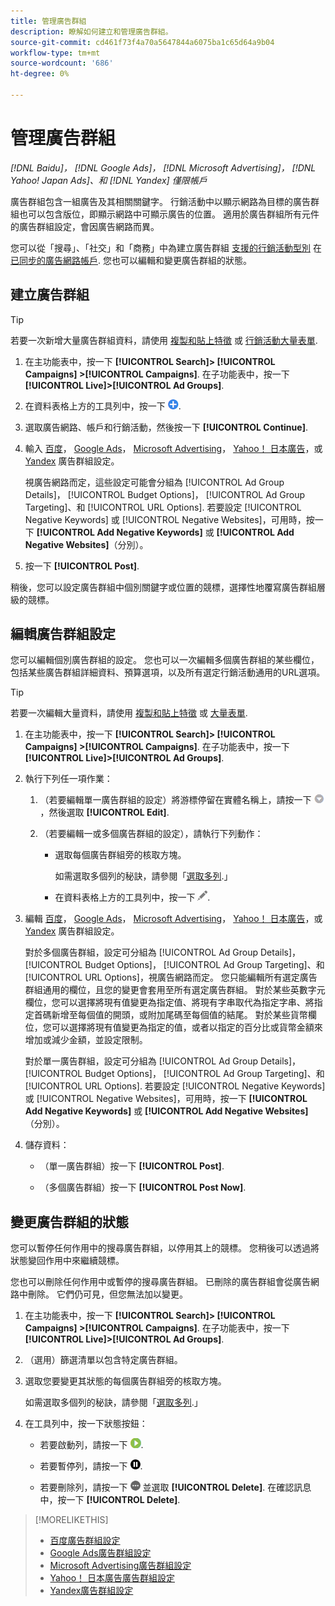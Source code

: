 ```yaml
---
title: 管理廣告群組
description: 瞭解如何建立和管理廣告群組。
source-git-commit: cd461f73f4a70a5647844a6075ba1c65d64a9b04
workflow-type: tm+mt
source-wordcount: '686'
ht-degree: 0%

---
```


# 管理廣告群組

*[!DNL Baidu]， [!DNL Google Ads]， [!DNL Microsoft Advertising]， [!DNL Yahoo! Japan Ads]、和 [!DNL Yandex] 僅限帳戶*

廣告群組包含一組廣告及其相關關鍵字。 行銷活動中以顯示網路為目標的廣告群組也可以包含版位，即顯示網路中可顯示廣告的位置。 適用於廣告群組所有元件的廣告群組設定，會因廣告網路而異。

您可以從「搜尋」、「社交」和「商務」中為建立廣告群組 [支援的行銷活動型別](/help/search-social-commerce/introduction/supported-inventory.md) 在 [已同步的廣告網路帳戶](/help/search-social-commerce/campaign-management/accounts/ad-network-account-about.md). 您也可以編輯和變更廣告群組的狀態。

## 建立廣告群組

>[!TIP]
>
>若要一次新增大量廣告群組資料，請使用 [複製和貼上特徵](/help/search-social-commerce/campaign-management/campaigns/copy-paste.md) 或 [行銷活動大量表單](/help/search-social-commerce/campaign-management/bulksheets/bulksheet-about.md).

1. 在主功能表中，按一下 **[!UICONTROL Search]> [!UICONTROL Campaigns] >[!UICONTROL Campaigns]**. 在子功能表中，按一下 **[!UICONTROL Live]>[!UICONTROL Ad Groups]**.

1. 在資料表格上方的工具列中，按一下 ![建立](/help/search-social-commerce/assets/add.png "建立").

1. 選取廣告網路、帳戶和行銷活動，然後按一下 **[!UICONTROL Continue]**.

1. 輸入 [百度](/help/search-social-commerce/campaign-management/campaigns/ad-group-settings-baidu.md)， [Google Ads](/help/search-social-commerce/campaign-management/campaigns/ad-group-settings-google.md)， [Microsoft Advertising](/help/search-social-commerce/campaign-management/campaigns/ad-group-settings-microsoft.md)， [Yahoo！ 日本廣告](/help/search-social-commerce/campaign-management/campaigns/ad-group-settings-yahoo-japan.md)，或 [Yandex](/help/search-social-commerce/campaign-management/campaigns/ad-group-settings-yandex.md) 廣告群組設定。

   視廣告網路而定，這些設定可能會分組為 [!UICONTROL Ad Group Details]， [!UICONTROL Budget Options]， [!UICONTROL Ad Group Targeting]、和 [!UICONTROL URL Options]. 若要設定 [!UICONTROL Negative Keywords] 或 [!UICONTROL Negative Websites]，可用時，按一下 **[!UICONTROL Add Negative Keywords]** 或 **[!UICONTROL Add Negative Websites]**（分別）。

1. 按一下 **[!UICONTROL Post]**.

稍後，您可以設定廣告群組中個別關鍵字或位置的競標，選擇性地覆寫廣告群組層級的競標。

## 編輯廣告群組設定

您可以編輯個別廣告群組的設定。 您也可以一次編輯多個廣告群組的某些欄位，包括某些廣告群組詳細資料、預算選項，以及所有選定行銷活動通用的URL選項。

>[!TIP]
>
>若要一次編輯大量資料，請使用 [複製和貼上特徵](/help/search-social-commerce/campaign-management/campaigns/copy-paste.md) 或 [大量表單](/help/search-social-commerce/campaign-management/bulksheets/bulksheet-about.md).

1. 在主功能表中，按一下 **[!UICONTROL Search]> [!UICONTROL Campaigns] >[!UICONTROL Campaigns]**. 在子功能表中，按一下 **[!UICONTROL Live]>[!UICONTROL Ad Groups]**.

1. 執行下列任一項作業：

   1. （若要編輯單一廣告群組的設定）將游標停留在實體名稱上，請按一下 ![功能表圖示](/help/search-social-commerce/assets/arrow-dropdown-menu.png "功能表圖示")，然後選取 **[!UICONTROL Edit]**.

   1. （若要編輯一或多個廣告群組的設定），請執行下列動作：

      * 選取每個廣告群組旁的核取方塊。

         如需選取多個列的秘訣，請參閱「[選取多列](/help/search-social-commerce/common-tasks/navigation-editing-selection/multiple-rows-select.md).」

      * 在資料表格上方的工具列中，按一下 ![編輯](/help/search-social-commerce/assets/edit.png "編輯").

1. 編輯 [百度](/help/search-social-commerce/campaign-management/campaigns/ad-group-settings-baidu.md)， [Google Ads](/help/search-social-commerce/campaign-management/campaigns/ad-group-settings-google.md)， [Microsoft Advertising](/help/search-social-commerce/campaign-management/campaigns/ad-group-settings-microsoft.md)， [Yahoo！ 日本廣告](/help/search-social-commerce/campaign-management/campaigns/ad-group-settings-yahoo-japan.md)，或 [Yandex](/help/search-social-commerce/campaign-management/campaigns/ad-group-settings-yandex.md) 廣告群組設定。

   對於多個廣告群組，設定可分組為 [!UICONTROL Ad Group Details]， [!UICONTROL Budget Options]， [!UICONTROL Ad Group Targeting]、和 [!UICONTROL URL Options]，視廣告網路而定。 您只能編輯所有選定廣告群組通用的欄位，且您的變更會套用至所有選定廣告群組。 對於某些英數字元欄位，您可以選擇將現有值變更為指定值、將現有字串取代為指定字串、將指定首碼新增至每個值的開頭，或附加尾碼至每個值的結尾。 對於某些貨幣欄位，您可以選擇將現有值變更為指定的值，或者以指定的百分比或貨幣金額來增加或減少金額，並設定限制。

   對於單一廣告群組，設定可分組為 [!UICONTROL Ad Group Details]， [!UICONTROL Budget Options]， [!UICONTROL Ad Group Targeting]、和 [!UICONTROL URL Options]. 若要設定 [!UICONTROL Negative Keywords] 或 [!UICONTROL Negative Websites]，可用時，按一下 **[!UICONTROL Add Negative Keywords]** 或 **[!UICONTROL Add Negative Websites]**（分別）。

1. 儲存資料：

   * （單一廣告群組）按一下 **[!UICONTROL Post]**.

   * （多個廣告群組）按一下 **[!UICONTROL Post Now]**.

## 變更廣告群組的狀態

您可以暫停任何作用中的搜尋廣告群組，以停用其上的競標。 您稍後可以透過將狀態變回作用中來繼續競標。

您也可以刪除任何作用中或暫停的搜尋廣告群組。 已刪除的廣告群組會從廣告網路中刪除。 它們仍可見，但您無法加以變更。

1. 在主功能表中，按一下 **[!UICONTROL Search]> [!UICONTROL Campaigns] >[!UICONTROL Campaigns]**. 在子功能表中，按一下 **[!UICONTROL Live]>[!UICONTROL Ad Groups]**.

1. （選用）篩選清單以包含特定廣告群組。

1. 選取您要變更其狀態的每個廣告群組旁的核取方塊。

   如需選取多個列的秘訣，請參閱「[選取多列](/help/search-social-commerce/common-tasks/navigation-editing-selection/multiple-rows-select.md).」

1. 在工具列中，按一下狀態按鈕：
   * 若要啟動列，請按一下 ![啟動](/help/search-social-commerce/assets/activate.png "啟動").

   * 若要暫停列，請按一下 ![暫停](/help/search-social-commerce/assets/pause.png "暫停").

   * 若要刪除列，請按一下 ![更多](/help/search-social-commerce/assets/more.png "更多") 並選取 **[!UICONTROL Delete]**. 在確認訊息中，按一下 **[!UICONTROL Delete]**.

>[!MORELIKETHIS]
>
>* [百度廣告群組設定](/help/search-social-commerce/campaign-management/campaigns/ad-group-settings-baidu.md)
>* [Google Ads廣告群組設定](/help/search-social-commerce/campaign-management/campaigns/ad-group-settings-google.md)
>* [Microsoft Advertising廣告群組設定](/help/search-social-commerce/campaign-management/campaigns/ad-group-settings-microsoft.md)
>* [Yahoo！ 日本廣告廣告群組設定](/help/search-social-commerce/campaign-management/campaigns/ad-group-settings-yahoo-japan.md)
>* [Yandex廣告群組設定](/help/search-social-commerce/campaign-management/campaigns/ad-group-settings-yandex.md)

